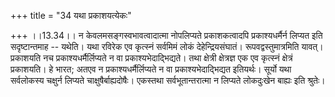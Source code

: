 +++
title = "34 यथा प्रकाशयत्येकः"

+++
।।13.34।। न केवलमसङ्गस्वभावत्वादात्मा नोपलिप्यते प्रकाशकत्वादपि
प्रकाश्यधर्मैर्न लिप्यत इति सदृष्टान्तमाह -- यथेति। यथा रविरेक एव
कृत्स्नं सर्वमिमं लोकं देहेन्द्रियसंघातं। रूपवद्वस्तुमात्रमिति यावत्।
प्रकाशयति नच प्रकाश्यधर्मैर्लिप्यते न वा प्रकाश्यभेदाद्भिद्यते। तथा
क्षेत्री क्षेत्रज्ञ एक एव कृत्स्नं क्षेत्रं प्रकाशयति। हे भारत; अतएव न
प्रकाश्यधर्मैर्लिप्यते न वा प्रकाश्यभेदाद्भिद्यत इतियर्थः। सूर्यो यथा
सर्वलोकस्य चक्षुर्न लिप्यते चाक्षुषैर्बाह्यदोषैः। एकस्तथा
सर्वभूतान्तरात्मा न लिप्यते लोकदुःखेन बाह्यः इति श्रुतेः।
